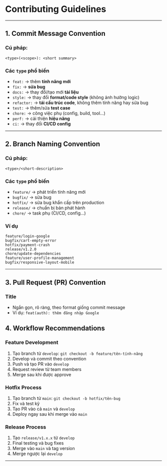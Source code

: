 # Contributing Guidelines

---

## 1. Commit Message Convention

### Cú pháp:
```
<type>(<scope>): <short summary>
```

### Các `type` phổ biến
- `feat:` → thêm **tính năng mới**
- `fix:` → **sửa bug**
- `docs:` → thay đổi/tạo mới **tài liệu**
- `style:` → thay đổi **format/code style** (không ảnh hưởng logic)
- `refactor:` → **tái cấu trúc code**, không thêm tính năng hay sửa bug
- `test:` → thêm/sửa **test case**
- `chore:` → công việc phụ (config, build, tool…)
- `perf:` → cải thiện **hiệu năng**
- `ci:` → thay đổi **CI/CD config**

---

## 2. Branch Naming Convention

### Cú pháp:
```
<type>/<short-description>
```

### Các `type` phổ biến
- `feature/` → phát triển tính năng mới
- `bugfix/` → sửa bug
- `hotfix/` → sửa bug khẩn cấp trên production
- `release/` → chuẩn bị bản phát hành
- `chore/` → task phụ (CI/CD, config…)

### Ví dụ
```
feature/login-google
bugfix/cart-empty-error
hotfix/payment-crash
release/v1.2.0
chore/update-dependencies
feature/user-profile-management
bugfix/responsive-layout-mobile
```

---

## 3. Pull Request (PR) Convention

### Title
- Ngắn gọn, rõ ràng, theo format giống commit message
- Ví dụ: `feat(auth): thêm đăng nhập Google`

## 4. Workflow Recommendations

### Feature Development
1. Tạo branch từ `develop`: `git checkout -b feature/tên-tính-năng`
2. Develop và commit theo convention
3. Push và tạo PR vào `develop`
4. Request review từ team members
5. Merge sau khi được approve

### Hotfix Process
1. Tạo branch từ `main`: `git checkout -b hotfix/tên-bug`
2. Fix và test kỹ
3. Tạo PR vào cả `main` và `develop`
4. Deploy ngay sau khi merge vào `main`

### Release Process
1. Tạo `release/v1.x.x` từ `develop`
2. Final testing và bug fixes
3. Merge vào `main` và tag version
4. Merge ngược lại `develop`

---